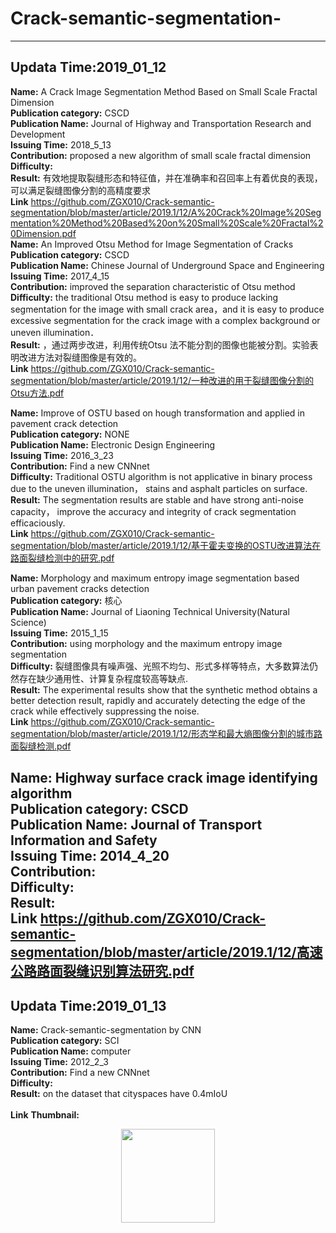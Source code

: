 # Crack-semantic-segmentation-
---

##  Updata Time:2019_01_12
**Name:** A Crack Image Segmentation Method Based on Small Scale Fractal Dimension <br>
**Publication category:** CSCD <br>
**Publication Name:** Journal of Highway and Transportation Research and Development <br>
**Issuing Time:** 2018_5_13 <br>
**Contribution:** proposed a new algorithm of small scale fractal dimension <br>
**Difficulty:**  <br>
**Result:** 有效地提取裂缝形态和特征值，并在准确率和召回率上有着优良的表现，可以满足裂缝图像分割的高精度要求   <br>
**Link** https://github.com/ZGX010/Crack-semantic-segmentation/blob/master/article/2019.1/12/A%20Crack%20Image%20Segmentation%20Method%20Based%20on%20Small%20Scale%20Fractal%20Dimension.pdf  <br>
**Name:** An Improved Otsu Method for Image Segmentation of Cracks <br>
**Publication category:** CSCD <br>
**Publication Name:** Chinese Journal of Underground Space and Engineering <br>
**Issuing Time:** 2017_4_15 <br>
**Contribution:** improved the separation characteristic of Otsu method <br>
**Difficulty:**  the traditional Otsu method is easy to produce lacking segmentation for the image with small crack area，and it is easy to produce excessive segmentation for the crack image with a complex background or uneven illumination．<br>
**Result:** ，通过两步改进，利用传统Otsu 法不能分割的图像也能被分割。实验表明改进方法对裂缝图像是有效的。    <br>
**Link** https://github.com/ZGX010/Crack-semantic-segmentation/blob/master/article/2019.1/12/一种改进的用于裂缝图像分割的Otsu方法.pdf <br>

**Name:** Improve of OSTU based on hough transformation and applied in pavement crack detection <br>
**Publication category:** NONE <br>
**Publication Name:** Electronic Design Engineering <br>
**Issuing Time:** 2016_3_23 <br>
**Contribution:** Find a new CNNnet <br>
**Difficulty:** Traditional OSTU algorithm is not applicative in binary process due to the uneven illumination， stains and asphalt
particles on surface. <br>
**Result:** The segmentation results are stable and have strong anti-noise capacity， improve the accuracy and integrity of crack segmentation efficaciously.  <br>
**Link** https://github.com/ZGX010/Crack-semantic-segmentation/blob/master/article/2019.1/12/基于霍夫变换的OSTU改进算法在路面裂缝检测中的研究.pdf <br>

**Name:** Morphology and maximum entropy image segmentation based urban pavement cracks detection <br>
**Publication category:** 核心 <br>
**Publication Name:** Journal of Liaoning Technical University(Natural Science) <br>
**Issuing Time:** 2015_1_15 <br>
**Contribution:** using morphology and the maximum entropy image segmentation <br>
**Difficulty:** 裂缝图像具有噪声强、光照不均匀、形式多样等特点，大多数算法仍然存在缺少通用性、计算复杂程度较高等缺点. <br>
**Result:** The experimental results show that the synthetic method obtains a better detection result, rapidly and accurately detecting the edge of the crack while effectively suppressing the noise.    <br>
**Link** https://github.com/ZGX010/Crack-semantic-segmentation/blob/master/article/2019.1/12/形态学和最大熵图像分割的城市路面裂缝检测.pdf <br>

**Name:** Highway surface crack image identifying algorithm <br>
**Publication category:** CSCD <br>
**Publication Name:** Journal of Transport Information and Safety <br>
**Issuing Time:** 2014_4_20 <br>
**Contribution:** <br>
**Difficulty:**  <br>
**Result:**    <br>
**Link** https://github.com/ZGX010/Crack-semantic-segmentation/blob/master/article/2019.1/12/高速公路路面裂缝识别算法研究.pdf 
<br> 
---
##  Updata Time:2019_01_13
**Name:** Crack-semantic-segmentation by CNN <br>
**Publication category:** SCI <br>
**Publication Name:** computer <br>
**Issuing Time:** 2012_2_3 <br>
**Contribution:** Find a new CNNnet <br>
**Difficulty:**  <br>
**Result:** on the dataset that cityspaces have 0.4mIoU    <br>
  <br>
**Link** 
**Thumbnail:** <br> 
<div align=center><img width="150" height="150" src="https://github.com/HeTingwei/ReadmeLearn/blob/master/avatar1.jpg"/></div>  <br>

